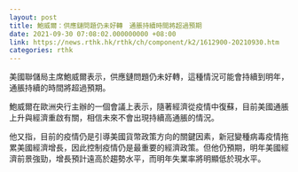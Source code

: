 ```yaml
---
layout: post
title: 鮑威爾：供應鏈問題仍未好轉　通脹持續時間將超過預期
date: 2021-09-30 07:08:02.000000000 +08:00
link: https://news.rthk.hk/rthk/ch/component/k2/1612900-20210930.htm
categories: rthk
---
```


美國聯儲局主席鮑威爾表示，供應鏈問題仍未好轉，這種情況可能會持續到明年，通脹持續的時間將超過預期。

鮑威爾在歐洲央行主辦的一個會議上表示，隨著經濟從疫情中復蘇，目前美國通脹上升與經濟重啟有關，相信未來不會出現持續高通脹的情況。

他又指，目前的疫情仍是引導美國貨幣政策方向的關鍵因素，新冠變種病毒疫情拖累美國經濟增長，因此控制疫情仍是最重要的經濟政策。但他仍預期，明年美國經濟前景強勁，增長預計遠高於趨勢水平，而明年失業率將明顯低於現水平。
